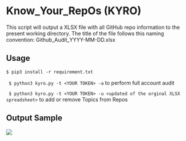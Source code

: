 # Know_Your_RepOs (KYRO)

This script will output a XLSX file with all GitHub repo information to the present working directory.
The title of the file follows this naming convention: Github_Audit_YYYY-MM-DD.xlsx

## Usage

``` $ pip3 install -r requirement.txt ```

``` $ python3 kyro.py -t <YOUR TOKEN> -a``` to perform full account audit

``` $ python3 kyro.py -t <YOUR TOKEN> -u <updated of the orginal XLSX spreadsheet>``` to add or remove Topics from Repos

## Output Sample

<img src="sample.png" />
